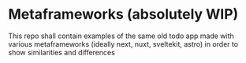 # Metaframeworks (absolutely WIP)

This repo shall contain examples of the same old todo app made with various metaframeworks (ideally next, nuxt, sveltekit, astro) in order to show similarities and differences